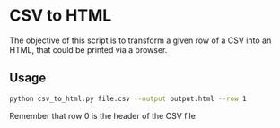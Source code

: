 # CSV to HTML

The objective of this script is to transform a given row of a CSV into an HTML, that could be printed via a browser.

## Usage

```bash
python csv_to_html.py file.csv --output output.html --row 1
```

Remember that row 0 is the header of the CSV file
